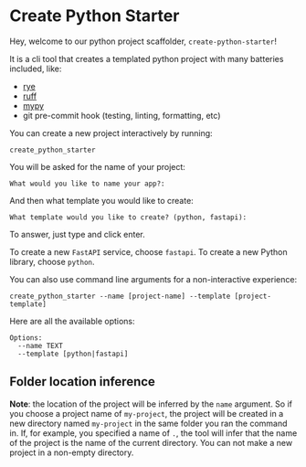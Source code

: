 # Create Python Starter

Hey, welcome to our python project scaffolder, `create-python-starter`!

It is a cli tool that creates a templated python project with many batteries included,
like:

- [rye](https://rye.astral.sh/)
- [ruff](https://docs.astral.sh/ruff/)
- [mypy](https://mypy.readthedocs.io/en/stable/index.html)
- git pre-commit hook (testing, linting, formatting, etc)

You can create a new project interactively by running:

```text
create_python_starter
```

You will be asked for the name of your project:

```text
What would you like to name your app?:
```

And then what template you would like to create:

```text
What template would you like to create? (python, fastapi):
```

To answer, just type and click enter.

To create a new `FastAPI` service, choose `fastapi`. To create a new Python library, choose `python`.

You can also use command line arguments for a non-interactive experience:

```text
create_python_starter --name [project-name] --template [project-template]
```

Here are all the available options:

```text
Options:
  --name TEXT
  --template [python|fastapi]
```

## Folder location inference

**Note**: the location of the project will be inferred by the `name` argument. So if you choose a project name of
`my-project`, the project will be created in a new directory named `my-project` in the same folder you ran the command in.
If, for example, you specified a name of `.`, the tool will infer that the name of the project is the name of the current directory.
You can not make a new project in a non-empty directory.
